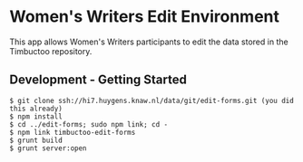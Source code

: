 # Women's Writers Edit Environment

This app allows Women's Writers participants to edit the data stored in the Timbuctoo repository.

## Development - Getting Started

	$ git clone ssh://hi7.huygens.knaw.nl/data/git/edit-forms.git (you did this already)
	$ npm install
	$ cd ../edit-forms; sudo npm link; cd -
	$ npm link timbuctoo-edit-forms
	$ grunt build
	$ grunt server:open
